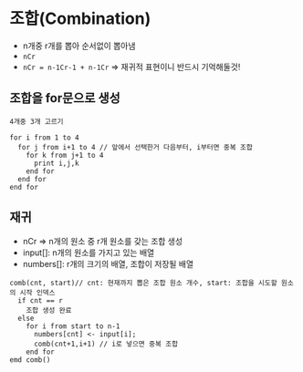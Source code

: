 # 조합(Combination)

- n개중 r개를 뽑아 순서없이 뽑아냄
- `nCr`
- `nCr = n-1Cr-1 + n-1Cr` => 재귀적 표현이니 반드시 기억해둘것!

## 조합을 for문으로 생성

```
4개중 3개 고르기

for i from 1 to 4
  for j from i+1 to 4 // 앞에서 선택한거 다음부터, i부터면 중복 조합
    for k from j+1 to 4
      print i,j,k
    end for
  end for
end for
```

## 재귀

- nCr => n개의 원소 중 r개 원소를 갖는 조합 생성
- input[]: n개의 원소를 가지고 있는 배열
- numbers[]: r개의 크기의 배열, 조합이 저장될 배열

```
comb(cnt, start)// cnt: 현재까지 뽑은 조합 원소 개수, start: 조합을 시도할 원소의 시작 인덱스
  if cnt == r
    조합 생성 완료
  else
    for i from start to n-1
      numbers[cnt] <- input[i];
      comb(cnt+1,i+1) // i로 넣으면 중복 조합
    end for
emd comb()
```
